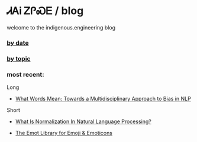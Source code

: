 # ᏗᎪᎥ ᏃᎵᏍᎬ / blog

welcome to the indigenous.engineering blog

### [by date](https://indigenousengineering.github.io/blog/by-date.html)

### [by topic](https://indigenousengineering.github.io/blog/by-topic.html)

### most recent:

Long

* [What Words Mean: Towards a Multidisciplinary Approach to Bias in NLP](https://IndigenousEngineering.github.io/blog/posts/what_words_mean.html)

Short

* [What Is Normalization In Natural Language Processing?](https://indigenous.engineering/blog/posts/what-is-normalization.html)

* [The Emot Library for Emoji & Emoticons](https://indigenous.engineering/blog/posts/Emot-library.html)


